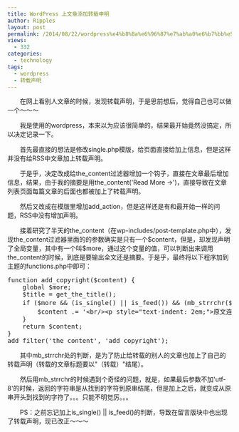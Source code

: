 ```yaml
---
title: WordPress 上文章添加转载申明
author: Ripples
layout: post
permalink: /2014/08/22/wordpress%e4%b8%8a%e6%96%87%e7%ab%a0%e6%b7%bb%e5%8a%a0%e8%bd%ac%e8%bd%bd%e7%94%b3%e6%98%8e/
views:
  - 332
categories:
  - technology
tags:
  - wordpress
  - 转载声明
---
```

<p style="text-indent: 2em;">
  在网上看别人文章的时候，发现转载声明，于是思前想后，觉得自己也可以做一个～～～
</p>

<p style="text-indent: 2em;">
  我是使用的wordpress，本来以为应该很简单的，结果最开始竟然没搞定，所以决定记录一下。
</p>

<p style="text-indent: 2em;">
  首先最直接的想法是修改single.php模版，给页面直接给加上信息，但是这样并没有给RSS中文章加上转载声明。
</p>

<p style="text-indent: 2em;">
  于是乎，决定改成给the_content过滤器增加一个钩子，直接在文章最后增加信息，结果，由于我的摘要是用the_content('Read More →')，直接导致在文章列表页面每篇文章的后面也都被加上了转载声明。
</p>

<p style="text-indent: 2em;">
  然后又改成在模版里增加add_action，但是这样还是有和最开始一样的问题，RSS中没有增加声明。
</p>

<!--more-->

<p style="text-indent: 2em;">
  接着研究了半天的the_content（在wp-includes/post-template.php中），发现the_content过滤器里面的的参数确实是只有一个$content，但是，却发现声明了全局变量，其中有一个叫$more，通过这个变量的值，可以判断出来调用the_content的时候，到底是要输出全文还是摘要。于是乎，最终将以下程序加到主题的functions.php中即可：
</p>

<pre class="brush:php;toolbar:false">function&nbsp;add_copyright($content)&nbsp;{
&nbsp;&nbsp;&nbsp;&nbsp;global&nbsp;$more;
&nbsp;&nbsp;&nbsp;&nbsp;$title&nbsp;=&nbsp;get_the_title();
&nbsp;&nbsp;&nbsp;&nbsp;if&nbsp;($more&nbsp;&&&nbsp;(is_single()&nbsp;||&nbsp;is_feed())&nbsp;&&&nbsp;(mb_strrchr($title,&nbsp;&#39;（&#39;,&nbsp;&#39;utf-8&#39;)&nbsp;.&nbsp;&#39;（转载）&#39;&nbsp;!==&nbsp;$title))&nbsp;{
&nbsp;&nbsp;&nbsp;&nbsp;&nbsp;&nbsp;&nbsp;&nbsp;$content&nbsp;.=&nbsp;&#39;&lt;br/&gt;&lt;p&nbsp;style="text-indent:&nbsp;2em;"&gt;原文连接：&lt;a&nbsp;href="&#39;&nbsp;.&nbsp;get_permalink()&nbsp;.&nbsp;&#39;"&gt;&#39;&nbsp;.&nbsp;$title&nbsp;.&nbsp;&#39;&lt;/a&gt;，转载请注明出处。&lt;/p&gt;&#39;;
&nbsp;&nbsp;&nbsp;&nbsp;}
&nbsp;&nbsp;&nbsp;&nbsp;return&nbsp;$content;
}
add_filter(&#39;the_content&#39;,&nbsp;&#39;add_copyright&#39;);</pre>

<p style="text-indent: 2em;">
  其中mb_strrchr处的判断，是为了防止给转载的别人的文章也加上了自己的转载声明（转载的文章标题要以"（转载）"结尾）。
</p>

<p style="text-indent: 2em;">
  然后用mb_strrchr的时候遇到个奇怪的问题，就是，如果最后参数不加'utf-8'的时候，返回的字符串是从找到的字符到原串结尾，但是加上之后，就变成从原串开头到找到的字符了。。。只能不明觉厉。。。
</p>

<p style="text-indent: 2em;">
  PS：之前忘记加上is_single() || is_feed()的判断，导致在留言版块中也出现了转载声明，现已改正～～～
</p>
